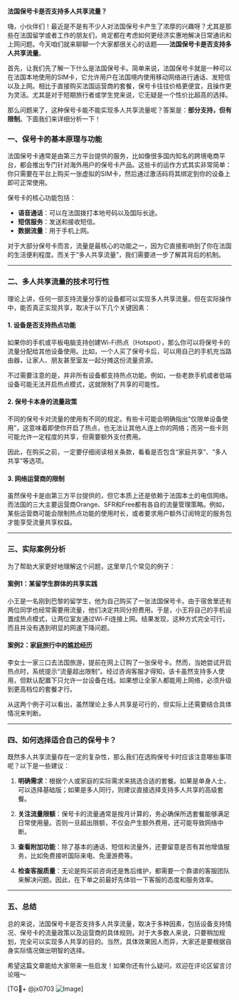 **法国保号卡是否支持多人共享流量？**

嗨，小伙伴们！最近是不是有不少人对法国保号卡产生了浓厚的兴趣呀？尤其是那些在法国留学或者工作的朋友们，肯定都在考虑如何更经济实惠地解决日常通讯和上网问题。今天咱们就来聊聊一个大家都很关心的话题——**法国保号卡是否支持多人共享流量**。

首先，让我们先了解一下什么是法国保号卡。简单来说，法国保号卡就是一种可以在法国本地使用的SIM卡，它允许用户在法国境内使用移动网络进行通话、发短信以及上网。相比于直接购买法国运营商的套餐，保号卡往往价格更便宜，且操作更为灵活。尤其是对于短期旅行者或学生党来说，它无疑是一个性价比超高的选择。

那么问题来了，这种保号卡能不能实现多人共享流量呢？答案是：**部分支持，但有限制**。下面我们来详细分析一下！

### 一、保号卡的基本原理与功能

法国保号卡通常是由第三方平台提供的服务，比如像很多国内知名的跨境电商平台，都会推出专门针对海外用户的保号卡产品。这些卡的运作方式其实非常简单：你只需要在平台上购买一张虚拟的SIM卡，然后通过激活码将其绑定到你的设备上即可正常使用。

保号卡的核心功能包括：

- **语音通话**：可以在法国拨打本地号码以及国际长途。
- **短信服务**：发送和接收短信。
- **数据流量**：用于手机上网。

对于大部分保号卡而言，流量是最核心的功能之一，因为它直接影响到了你在法国的生活便利程度。而关于“多人共享流量”，我们需要进一步了解其背后的机制。

---

### 二、多人共享流量的技术可行性

理论上讲，任何一部支持流量分享的设备都可以实现多人共享流量。但在实际操作中，能否真正实现共享，取决于以下几个关键因素：

#### 1. **设备是否支持热点功能**
如果你的手机或平板电脑支持创建Wi-Fi热点（Hotspot），那么你可以将保号卡的流量分配给其他设备使用。比如，一个人买了保号卡后，可以用自己的手机充当路由器，让家人、朋友甚至室友一起分摊这份流量资源。

不过需要注意的是，并非所有设备都支持热点功能。例如，一些老款手机或者低端设备可能无法开启热点模式，这就限制了共享的可能性。

#### 2. **保号卡本身的流量政策**
不同的保号卡对流量的使用有不同的规定。有些卡可能会明确指出“仅限单设备使用”，这意味着即使你开启了热点，也无法让其他人连上你的网络；而另一些卡则可能允许一定程度的共享，但需要额外支付费用。

因此，在购买之前，一定要仔细阅读相关条款，看看是否包含“家庭共享”、“多人共享”等选项。

#### 3. **网络运营商的限制**
虽然保号卡是由第三方平台提供的，但它本质上还是依赖于法国本土的电信网络。而法国的三大主要运营商Orange、SFR和Free都有各自的流量管理策略。例如，某些运营商可能会限制热点功能的使用时长，或者要求用户额外订阅特定的服务包才能享受流量共享权益。

---

### 三、实际案例分析

为了帮助大家更好地理解这个问题，这里举几个常见的例子：

#### 案例1：某留学生群体的共享实践
小王是一名刚到巴黎的留学生，他为自己购买了一张法国保号卡。由于宿舍里还有两位同学也经常需要用流量，他们决定共同分担费用。于是，小王将自己的手机设置成热点模式，让两位室友通过Wi-Fi连接上网。结果发现，这种方式完全可行，而且并没有遇到明显的网速下降问题。

#### 案例2：家庭旅行中的尴尬经历
李女士一家三口去法国旅游，提前在网上订购了一张保号卡。然而，当她尝试开启热点时，系统提示“流量超出限制”。经过咨询客服才得知，该卡虽然支持多人使用，但默认配置下只允许一台设备在线。如果想让全家人都能用上网络，必须升级到更高档位的套餐才行。

从这两个例子可以看出，虽然理论上多人共享是可行的，但实际上还需要结合具体情况来判断。

---

### 四、如何选择适合自己的保号卡？

既然多人共享流量存在一定的复杂性，那么我们在选购保号卡时应该注意哪些事项呢？以下是一些建议：

1. **明确需求**：根据个人或家庭的实际需求来挑选合适的套餐。如果是单身人士，可以选择基础版；如果是多人同行，则建议直接选择支持多人共享的高级套餐。

2. **关注流量限额**：保号卡的流量通常是按月计算的，务必确保所选套餐能够满足日常使用量。否则一旦超出限额，不仅会产生额外费用，还可能导致网络中断。

3. **查看附加功能**：除了基本的通话、短信和流量外，还要留意是否有其他增值服务，比如免费接听国际来电、免漫游费等。

4. **检查客服质量**：无论是购买前咨询还是售后维护，都需要一个靠谱的客服团队来解决问题。因此，在下单之前最好先体验一下客服的态度和服务效率。

---

### 五、总结

总的来说，法国保号卡是否支持多人共享流量，取决于多种因素，包括设备支持情况、保号卡的流量政策以及运营商的具体规则。对于大多数人来说，只要稍加规划，完全可以实现多人共享的目的。当然，具体效果因人而异，大家还是要根据自身实际情况做出明智的选择。

希望这篇文章能给大家带来一些启发！如果你还有什么疑问，欢迎在评论区留言讨论哦～

[TG💪+ @jx0703 ![Image](https://github.com/user-attachments/assets/dbca1d08-cadb-493c-b0ec-ad6f7a83f270)]